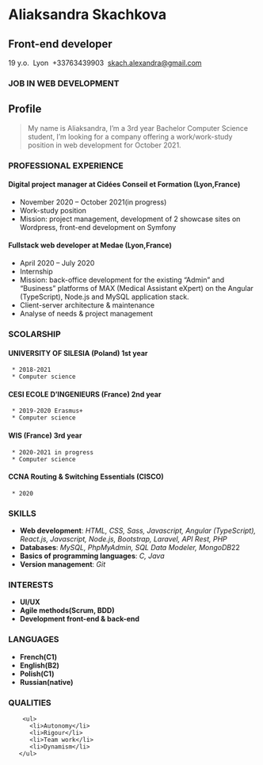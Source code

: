 # Aliaksandra Skachkova
## Front-end developer

19 y.o. &nbsp;Lyon&nbsp; +33763439903&nbsp; skach.alexandra@gmail.com

### JOB IN WEB DEVELOPMENT

## Profile 

>My name is Aliaksandra, I’m a 3rd year Bachelor Computer Science student, I’m looking for a company offering a work/work-study position in web development for October 2021.

### PROFESSIONAL EXPERIENCE

#### Digital project manager at Cidées Conseil et Formation (Lyon,France)
  * November 2020 – October 2021(in progress)
  * Work-study position
  * Mission: project management, development of 2 showcase sites on Wordpress, front-end development on Symfony

#### Fullstack web developer at Medae (Lyon,France)
  * April 2020 – July 2020
  * Internship 
  * Mission: back-office development for the existing “Admin” and “Business” platforms of MAX (Medical Assistant eXpert) on the Angular (TypeScript), Node.js and MySQL application stack.
  * Client-server architecture & maintenance
  * Analyse of needs & project management

### SCOLARSHIP 

####  UNIVERSITY OF SILESIA (Poland) 1st year
     * 2018-2021
     * Computer science
     
####  CESI ECOLE D’INGENIEURS (France) 2nd year
     * 2019-2020 Erasmus+
     * Computer science   

####  WIS (France) 3rd year
     * 2020-2021 in progress
     * Computer science 
     
####  CCNA Routing & Switching Essentials (CISCO)
     * 2020
     
### SKILLS

* **Web development**:
   *HTML, CSS, Sass, Javascript, Angular (TypeScript), React.js, Javascript, Node.js, Bootstrap,*
   *Laravel, API Rest, PHP*
*  **Databases**:
   *MySQL, PhpMyAdmin, SQL Data Modeler, MongoDB*22
*  **Basics of programming languages**:
   *C, Java*
*  **Version management**:
   *Git*
   
### INTERESTS

* **UI/UX**
* **Agile methods(Scrum, BDD)**
* **Development front-end & back-end**

### LANGUAGES

* **French(C1)**
* **English(B2)**
* **Polish(C1)**
* **Russian(native)**

### QUALITIES
```
    <ul>
      <li>Autonomy</li>
      <li>Rigour</li>
      <li>Team work</li>
      <li>Dynamism</li>
   </ul>
```
